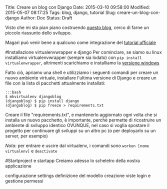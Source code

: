 Title: Creare un blog con Django
Date: 2015-03-10 09:58:00
Modified: 2015-05-07 08:17:25
Tags: blog, django, tutorial
Slug: creare-un-blog-con-django
Author: Doc
Status: Draft

Visto che mi sto pian piano costruendo [questo blog](https://github.com/ildoc/ildoc.it), cerco di farne un piccolo riassunto dello sviluppo.

Magari può venir bene a qualcuno come integrazione del [tutorial ufficiale](https://docs.djangoproject.com/en/dev/intro/tutorial01/)

#Installazione virtualenvwrapper e django
Per cominciare, se siamo su linux installiamo virtualenvwrapper (sempre sia lodato) con `pip install virtualenwrapper`, altrimenti scarichiamo e installiamo la [versione windows](https://pypi.python.org/pypi/virtualenvwrapper-win)

Fatto ciò, apriamo una shell e utilizziamo i seguenti comandi per creare un nuovo ambiente virtuale, installare l'ultima versione di Django e creare un file con la lista di pacchetti attualmente installati:

    :::bash
    $ mkvirtualenv djangoblog
    (djangoblog) $ pip install django
    (djangoblog) $ pip freeze > requirements.txt

Creare il file "requirements.txt", e mantenerlo aggiornato ogni volta che si installa un nuovo pacchetto, è importante, perchè permette di ricostruire un ambiente di sviluppo identico OVUNQUE, nel caso si voglia spostare il progetto per continuare gli sviluppi su un altro pc (o per deployarlo su un server, per esempio)

*Nota:* per entrare e uscire dal virtualenv, i comandi sono `workon [nome virtualenv]` e `deactivate`

#Startproject e startapp
Creiamo adesso lo scheletro della nostra applicazione


configurazione settings
definizione del modello
creazione viste
login e gestione permessi
